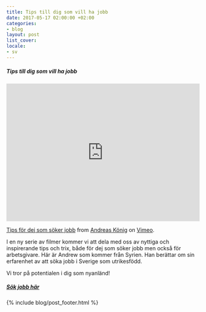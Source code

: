 ```yaml
---
title: Tips till dig som vill ha jobb
date: 2017-05-17 02:00:00 +02:00
categories:
- blog
layout: post
list_cover: 
locale:
- sv
---
```


##### Tips till dig som vill ha jobb

<iframe src="https://player.vimeo.com/video/217457835" width="100%" height="360" frameborder="0" webkitallowfullscreen mozallowfullscreen allowfullscreen></iframe> <p><a href="https://vimeo.com/217457835">Tips f&ouml;r dej som s&ouml;ker jobb</a> from <a href="https://vimeo.com/user63572179">Andreas K&ouml;nig</a> on <a href="https://vimeo.com">Vimeo</a>.</p>

I en ny serie av filmer kommer vi att dela med oss av nyttiga och inspirerande tips och trix, både för dej som söker jobb men också för arbetsgivare. Här är Andrew som kommer från Syrien. Han berättar om sin erfarenhet av att söka jobb i Sverige som utrikesfödd.

Vi tror på potentialen i dig som nyanländ!

##### [Sök jobb här](https://justarrived.se/newcomer/?utm_source=justarrived&utm_medium=blog)


{% include blog/post_footer.html %}
